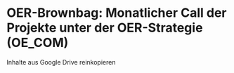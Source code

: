 # OER-Brownbag: Monatlicher Call der Projekte unter der OER-Strategie (OE_COM)

Inhalte aus Google Drive reinkopieren